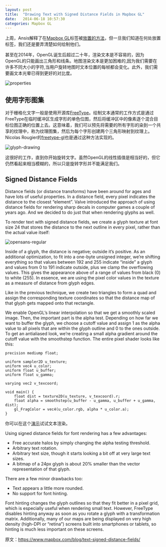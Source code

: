 ```yaml
---
layout: post
title:  "Drawing Text with Signed Distance Fields in Mapbox GL"
date:   2014-06-18 10:57:30
categories: Mapbox GL
---
```


上周，Ansis解释了在[Mapbox GL](http://github.com/mapbox/mapbox-gl-native)标签被[放置的方法](https://www.mapbox.com/blog/placing-labels/)，但一旦我们知道在何处放置标签，我们还是要弄清楚如何绘制他们。

甚至在2014年，OpenGL诞生后超过二十年，渲染文本是不容易的，因为OpenGL的只能画出三角形和线条。地图渲染文本是更加困难的,因为我们需要在许多不同大小的字符,当用户旋转地图时文本位置的每帧都会变化。此外，我们需要画文本光晕已得到更好的对比度。

![properties](https://farm6.staticflickr.com/5535/14436445982_8d28ec8401_b.jpg)

## 使用字形图集

对于栅格化文字一般是使用开源库[FreeType](http://www.freetype.org/)。绘制文本通常的工作方式是通过FreeType在临时缓冲区生成字形的单色位图，然后将缓冲区中的像素逐个混合目标位图正确的位置上去。这意味着，我们可以预先将需要的所有字形的染到一个共享的纹理中，称为纹理图集，然后为每个字形创建两个三角形映射到纹理上。Nicolas Rougier的[freetype-gl](https://github.com/rougier/freetype-gl)也是通过这种方法实现的。

![glyph-drawing](https://farm6.staticflickr.com/5544/14434426341_324a45c827_b.jpg)

这很好的工作，直到你开始旋转文字。虽然OpenGL的线性插值是相当好的，但它仍然看起来相当模糊的，所以只是旋转字形并不能满足我们。

## Signed Distance Fields

Distance fields (or distance transforms) have been around for ages and have lots of useful properties. In a distance field, every pixel indicates the distance to the closest “element”. Valve introduced the approach of using distance fields for rendering sharp decals in computer games a couple of years ago. And we decided to do just that when rendering glyphs as well.

To render text with signed distance fields, we create a glyph texture at font size 24 that stores the distance to the next outline in every pixel, rather than the actual value itself:

![opensans-regular](https://farm3.staticflickr.com/2899/14414646376_03162c9141_o.png)

Inside of a glyph, the distance is negative; outside it’s positive. As an additional optimization, to fit into a one-byte unsigned integer, we’re shifting everything so that values between 192 and 255 indicate “inside” a glyph and values from 0 to 191 indicate outside, plus we clamp the overflowing values. This gives the appearance above of a range of values from black (0) to white (255). In essence, we are using the pixel color values in the texture as a measure of distance from glyph edges.

Like in the previous technique, we create two triangles to form a quad and assign the corresponding texture coordinates so that the distance map of that glyph gets mapped onto that rectangle.

We enable OpenGL’s linear interpolation so that we get a smoothly scaled image. Then, the important part is the alpha test. Depending on how far we want to buffer the glyph, we choose a cutoff value and assign 1 as the alpha value to all pixels that are within the glyph outline and 0 to the ones outside. To get an antialiased look, we’re creating a small alpha gradient around the cutoff value with the smoothstep function. The entire pixel shader looks like this:

```
precision mediump float;

uniform sampler2D u_texture;
uniform vec4 u_color;
uniform float u_buffer;
uniform float u_gamma;

varying vec2 v_texcoord;

void main() {
    float dist = texture2D(u_texture, v_texcoord).r;
    float alpha = smoothstep(u_buffer - u_gamma, u_buffer + u_gamma, dist);
    gl_FragColor = vec4(u_color.rgb, alpha * u_color.a);
}
```

你可以在这个[演示](http://mapbox-kkaefer.s3.amazonaws.com/sdf/index.html)试试文本渲染。

Using signed distance fields for font rendering has a few advantages:

* Free accurate halos by simply changing the alpha testing threshold.
* Arbitrary text rotation.
* Arbitrary text size, though it starts looking a bit off at very large text sizes.
* A bitmap of a 24px glyph is about 20% smaller than the vector representation of that glyph.

There are a few minor drawbacks too:

* Text appears a little more rounded.
* No support for font hinting.

Font hinting changes the glyph outlines so that they fit better in a pixel grid, which is especially useful when rendering small text. However, FreeType disables hinting anyway as soon as you rotate a glyph with a transformation matrix. Additionally, many of our maps are being displayed on very high density (high-DPI or “retina”) screens built into smartphones or tablets, so hinting is much less important on these screens.

原文：<https://www.mapbox.com/blog/text-signed-distance-fields/>
